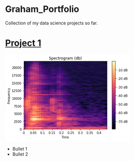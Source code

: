 # Graham_Portfolio
Collection of my data science projects so far.

# [Project 1](https://github.com/gwbachman/Graham_Portfolio/blob/main/README.md)
![](/Images/spectrogram_1.png)
* Bullet 1
* Bullet 2
